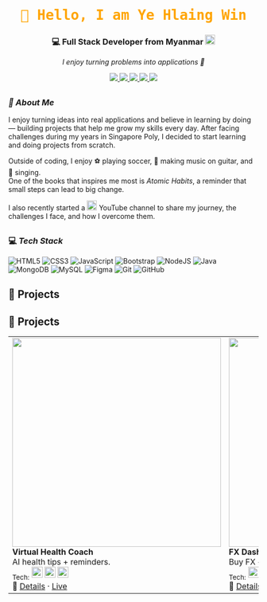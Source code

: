 <h1 align="center">
  <samp style="color:orange">👋 Hello, I am <b>Ye Hlaing Win</b></samp>
</h1>
<h3 align="center">💻 Full Stack Developer from Myanmar <img width="20" height="20" alt="image" src="https://github.com/user-attachments/assets/f6cacc68-6712-4aea-8779-b60c33632d7b" /></h3>


<p align="center">
  <i>I enjoy turning problems into applications 🚀</i>
</p>

<p align="center">
  <a href="https://www.youtube.com/@YourChannel">
    <img src="https://img.shields.io/badge/YouTube-FF0000?style=for-the-badge&logo=youtube&logoColor=white" />
  </a>
  <a href="https://www.linkedin.com/in/yourprofile/">
    <img src="https://img.shields.io/badge/LinkedIn-0A66C2?style=for-the-badge&logo=linkedin&logoColor=white" />
  </a>
  <a href="https://www.instagram.com/yourusername/">
    <img src="https://img.shields.io/badge/Instagram-E4405F?style=for-the-badge&logo=instagram&logoColor=white" />
  </a>
  <a href="https://www.facebook.com/yourusername/">
    <img src="https://img.shields.io/badge/Facebook-1877F2?style=for-the-badge&logo=facebook&logoColor=white" />
  </a>
  <a href="mailto:youremail@gmail.com">
    <img src="https://img.shields.io/badge/Email-D14836?style=for-the-badge&logo=gmail&logoColor=white" />
  </a>
</p>


## <h3><i>🙋 About Me</i></h3>

I enjoy turning ideas into real applications and believe in learning by doing — building projects that help me grow my skills every day. After facing challenges during my years in Singapore Poly, I decided to start learning and doing projects from scratch. 

Outside of coding, I enjoy ⚽ playing soccer, 🎸 making music on guitar, and 🎤 singing.  
One of the books that inspires me most is *Atomic Habits*, a reminder that small steps can lead to big change.  

I also recently started a <img src="https://upload.wikimedia.org/wikipedia/commons/0/09/YouTube_full-color_icon_(2017).svg" width="20" height="20"/> YouTube channel to share my journey, the challenges I face, and how I overcome them.


##
<h3>💻 <i>Tech Stack</i></h3>


![HTML5](https://img.shields.io/badge/HTML5-E34F26?style=for-the-badge&logo=html5&logoColor=white)
![CSS3](https://img.shields.io/badge/CSS3-1572B6?style=for-the-badge&logo=css3&logoColor=white)
![JavaScript](https://img.shields.io/badge/JavaScript-F7DF1E?style=for-the-badge&logo=javascript&logoColor=black)
![Bootstrap](https://img.shields.io/badge/Bootstrap-563D7C?style=for-the-badge&logo=bootstrap&logoColor=white)
![NodeJS](https://img.shields.io/badge/Node.js-43853D?style=for-the-badge&logo=node.js&logoColor=white)
![Java](https://img.shields.io/badge/Java-007396?style=for-the-badge&logo=java&logoColor=white)
![MongoDB](https://img.shields.io/badge/MongoDB-4EA94B?style=for-the-badge&logo=mongodb&logoColor=white)
![MySQL](https://img.shields.io/badge/MySQL-005C84?style=for-the-badge&logo=mysql&logoColor=white)
![Figma](https://img.shields.io/badge/Figma-F24E1E?style=for-the-badge&logo=figma&logoColor=white)
![Git](https://img.shields.io/badge/Git-F05032?style=for-the-badge&logo=git&logoColor=white)
![GitHub](https://img.shields.io/badge/GitHub-181717?style=for-the-badge&logo=github&logoColor=white)


## 
## 🚀 Projects  
## 🚀 Projects

| | |
|---|---|
| <img src="https://via.placeholder.com/420x220.png?text=Screenshot+1" width="420"/> <br><b>Virtual Health Coach</b><br>AI health tips + reminders. <br><sub>Tech:</sub> <img src="https://cdn.jsdelivr.net/gh/devicons/devicon/icons/flutter/flutter-original.svg" width="22"/> <img src="https://cdn.jsdelivr.net/gh/devicons/devicon/icons/firebase/firebase-plain.svg" width="22"/> <img src="https://cdn.jsdelivr.net/gh/devicons/devicon/icons/googlecloud/googlecloud-original.svg" width="22"/> <br>🔗 <a href="https://github.com/you/vhc">Details</a> · <a href="https://your-demo-link">Live</a> | <img src="https://via.placeholder.com/420x220.png?text=Screenshot+2" width="420"/> <br><b>FX Dashboard</b><br>Buy FX + charts + forecast. <br><sub>Tech:</sub> <img src="https://cdn.jsdelivr.net/gh/devicons/devicon/icons/python/python-original.svg" width="22"/> <img src="https://cdn.jsdelivr.net/gh/devicons/devicon/icons/flask/flask-original.svg" width="22"/> <img src="https://cdn.jsdelivr.net/gh/devicons/devicon/icons/mysql/mysql-original.svg" width="22"/> <br>🔗 <a href="https://github.com/you/fx">Details</a> · <a href="https://your-demo-link">Live</a> |
